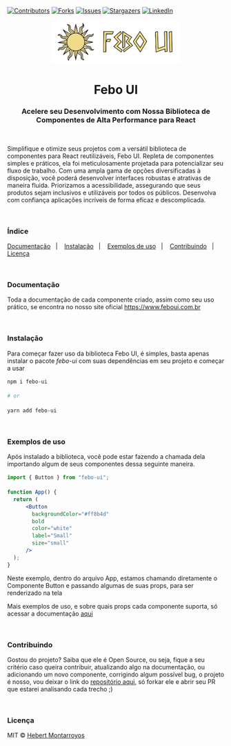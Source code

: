 <a name="readme-top"></a>


[![Contributors][contributors-shield]][contributors-url]
[![Forks][forks-shield]][forks-url]
[![Issues][issues-shield]][issues-url]
[![Stargazers][stars-shield]][stars-url]
[![LinkedIn][linkedin-shield]][linkedin-url]

<p align="center">
  <a href="https://www.feboui.com.br">
    <img src="././public/febo_ui_logo.png" alt="Febo UI logo" width="300" />
  </a>
</p>


<h1 align="center">Febo UI</h1>

<h3 align="center">Acelere seu Desenvolvimento com Nossa Biblioteca de Componentes de Alta Performance para React</h3>

<br>

<p>
Simplifique e otimize seus projetos com a versátil biblioteca de componentes para React reutilizáveis, Febo UI. Repleta de componentes simples e práticos, ela foi meticulosamente projetada para potencializar seu fluxo de trabalho. Com uma ampla gama de opções diversificadas à disposição, você poderá desenvolver interfaces robustas e atrativas de maneira fluida. Priorizamos a acessibilidade, assegurando que seus produtos sejam inclusivos e utilizáveis por todos os públicos. Desenvolva com confiança aplicações incríveis de forma eficaz e descomplicada.
</p>

<br/>

### Índice

  <a href="#Documentação">Documentação</a>&nbsp;&nbsp;&nbsp;|&nbsp;&nbsp;&nbsp;
  <a href="#Instalação">Instalação</a>&nbsp;&nbsp;&nbsp;|&nbsp;&nbsp;&nbsp;
  <a href="#Exemplos-de-uso">Exemplos de uso</a>&nbsp;&nbsp;&nbsp;|&nbsp;&nbsp;&nbsp;
  <a href="#Contribuindo">Contribuindo</a>&nbsp;&nbsp;&nbsp;|&nbsp;&nbsp;&nbsp;
  <a href="#Licença">Licença</a>


<br>

### <strong>Documentação</strong>

<p>
Toda a documentação de cada componente criado, assim como seu uso prático, se encontra no nosso site oficial <a href="https://www.feboui.com.br">https://www.feboui.com.br</a>
</p>

<br/>

### <strong>Instalação</strong>

<p>Para começar fazer uso da biblioteca Febo UI, é simples, basta apenas instalar o pacote <i>febo-ui</i> com suas dependências em seu projeto e começar a usar <p>



```sh
npm i febo-ui

# or

yarn add febo-ui

```
<br/>

### <strong>Exemplos de uso</strong>

<p>Após instalado a biblioteca, você pode estar fazendo a chamada dela importando algum de seus componentes dessa seguinte maneira.
</p>

```jsx
import { Button } from "febo-ui";

function App() {
  return (
      <Button
        backgroundColor="#ff8b4d"
        bold
        color="white"
        label="Small"
        size="small"
      />
  );
}
```

<p>Neste exemplo, dentro do arquivo App, estamos chamando diretamente o Componente Button e passando algumas de suas props, para ser renderizado na tela</p>
<p>Mais exemplos de uso, e sobre quais props cada componente suporta, só acessar a documentação <a href="https://www.feboui.com.br">aqui</a></p>


<br/>

### <strong>Contribuindo</strong>

<p>Gostou do projeto? Saiba que ele é Open Source, ou seja, fique a seu critério caso queira contribuir, atualizando algo na documentação, ou adicionando um novo componente, corrigindo algum possível bug, o projeto é nosso, vou deixar o link do <a href="https://github.com/HMontarroyos/FeboUI">repositório aqui</a>, só forkar ele e abrir seu PR que estarei analisando cada trecho ;) </p>

<br/>

### <strong>Licença</strong>

MIT © [Hebert Montarroyos ](https://github.com/HMontarroyos)




[contributors-shield]: https://img.shields.io/github/contributors/HMontarroyos/FeboUI.svg?style=for-the-badge
[contributors-url]: https://github.com/HMontarroyos/FeboUI/graphs/contributors
[forks-shield]: https://img.shields.io/github/forks/HMontarroyos/FeboUI.svg?style=for-the-badge
[forks-url]: https://github.com/HMontarroyos/FeboUI/fork
[stars-shield]: https://img.shields.io/github/stars/HMontarroyos/FeboUI.svg?style=for-the-badge
[stars-url]: https://github.com/HMontarroyos/FeboUI/stargazers
[issues-shield]: https://img.shields.io/github/issues/HMontarroyos/FeboUI.svg?style=for-the-badge
[issues-url]: https://github.com/HMontarroyos/FeboUI/issues
[linkedin-shield]: https://img.shields.io/badge/-LinkedIn-black.svg?style=for-the-badge&logo=linkedin&colorB=555
[linkedin-url]: https://www.linkedin.com/in/hebertmontarroyos-developer/


[downloads-shield]: https://img.shields.io/github/contributors/HMontarroyos/FeboUI.svg?style=for-the-badge
[downloads-url]: https://github.com/HMontarroyos/FeboUI/graphs/contributors